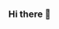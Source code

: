 ### Hi there 👋

<!--
**onemeowmeow/onemeowmeow** is a ✨ _special_ ✨ repository because its `README.md` (this file) appears on your GitHub profile.

Here are some ideas to get you started:


- 💬 輔仁大學 資訊管理學系
- 📫 信箱: 409402506@m365.fju.edu.tw

-->
